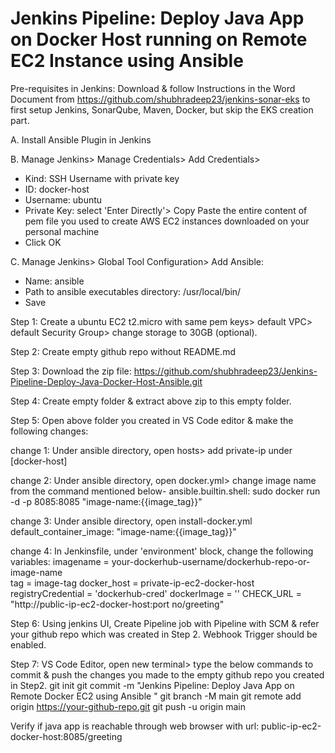 # Jenkins Pipeline: Deploy Java App on Docker Host running on Remote EC2 Instance using Ansible

Pre-requisites in Jenkins: Download & follow Instructions in the Word Document from https://github.com/shubhradeep23/jenkins-sonar-eks to first setup Jenkins, SonarQube, Maven, Docker, but skip the EKS creation part.

A. Install Ansible Plugin in Jenkins

B. Manage Jenkins> Manage Credentials> Add Credentials> 
   - Kind: SSH Username with private key
   - ID: docker-host
   - Username: ubuntu
   - Private Key: select 'Enter Directly'> Copy Paste the entire content of pem file you used to create AWS EC2 instances downloaded on your personal machine
   - Click OK
   
C. Manage Jenkins> Global Tool Configuration> Add Ansible:
   - Name: ansible
   - Path to ansible executables directory: /usr/local/bin/
   - Save


Step 1: Create a ubuntu EC2 t2.micro with same pem keys> default VPC> default Security Group> change storage to 30GB (optional).

Step 2: Create empty github repo without README.md

Step 3: Download the zip file: https://github.com/shubhradeep23/Jenkins-Pipeline-Deploy-Java-Docker-Host-Ansible.git

Step 4: Create empty folder & extract above zip to this empty folder.

Step 5: Open above folder you created in VS Code editor & make the following changes:

change 1:
Under ansible directory, open hosts> add private-ip under [docker-host]

change 2:
Under ansible directory, open docker.yml> change image name from the command mentioned below-
ansible.builtin.shell: sudo docker run -d -p 8085:8085 "image-name:{{image_tag}}"

change 3:
Under ansible directory, open install-docker.yml
default_container_image: "image-name:{{image_tag}}"

change 4:
In Jenkinsfile, under 'environment' block, change the following variables: 
imagename = your-dockerhub-username/dockerhub-repo-or-image-name  
tag = image-tag
docker_host = private-ip-ec2-docker-host
registryCredential = 'dockerhub-cred'
dockerImage = ''
CHECK_URL = "http://public-ip-ec2-docker-host:port no/greeting"          

Step 6: Using jenkins UI, Create Pipeline job with Pipeline with SCM & refer your github repo which was created in Step 2. Webhook Trigger should be enabled.

Step 7: VS Code Editor, open new terminal> type the below commands to commit & push the changes you made to the empty github repo you created in Step2.
git init
git commit -m "Jenkins Pipeline: Deploy Java App on Remote Docker EC2 using Ansible "
git branch -M main
git remote add origin https://your-github-repo.git
git push -u origin main

Verify if java app is reachable through web browser with url: public-ip-ec2-docker-host:8085/greeting
